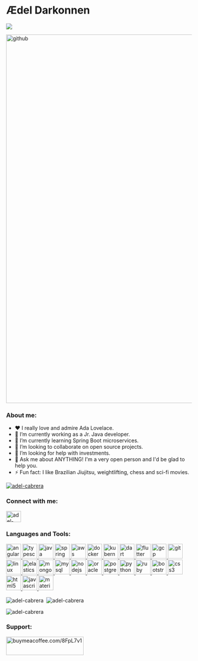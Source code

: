 # Ædel Darkonnen

<p align="left"> <img src="https://komarev.com/ghpvc/?username=adel-cabrera&label=Profile%20views&color=0e75b6&style=flat alt="adel-cabrera" /> </p>

<img width="1000" src="https://media.giphy.com/media/0bGYUwfH5KEvvJEyWu/giphy.gif" alt="github">

### About me:

- :hearts: I really love and admire Ada Lovelace. 
- 🔭 I’m currently working as a Jr. Java developer.
- 🌱 I’m currently learning Spring Boot microservices.
- 👯 I’m looking to collaborate on open source projects.
- 🤔 I’m looking for help with investments.
- 💬 Ask me about ANYTHING! I'm a very open person and I'd be glad to help you.
- ⚡ Fun fact: I like Brazilian Jiujitsu, weightlifting, chess and sci-fi movies.

<p align="left"> <a href="https://github.com/ryo-ma/github-profile-trophy"><img src="https://github-profile-trophy.vercel.app/?username=adel-cabrera&theme=onedark&column=7&margin-w=15&margin-h=15" alt="adel-cabrera" /></a> </p>

<h3 align="left">Connect with me:</h3>
<p align="left">
<a href="https://linkedin.com/in/adel-jes%c3%bas-cabrera-mesina/" target="blank"><img align="center" src="https://cdn.jsdelivr.net/npm/simple-icons@3.0.1/icons/linkedin.svg" alt="adel-jes%c3%bas-cabrera-mesina/" height="30" width="40" /></a>
</p>

<h3 align="left">Languages and Tools:</h3>
<p align="left"> <a href="https://angular.io" target="_blank"> <img src="https://devicons.github.io/devicon/devicon.git/icons/angularjs/angularjs-original.svg" alt="angularjs" width="40" height="40"/> </a> <a href="https://www.typescriptlang.org/" target="_blank"> <img src="https://devicons.github.io/devicon/devicon.git/icons/typescript/typescript-original.svg" alt="typescript" width="40" height="40"/> </a> <a href="https://www.java.com" target="_blank"> <img src="https://devicons.github.io/devicon/devicon.git/icons/java/java-original-wordmark.svg" alt="java" width="40" height="40"/> </a> <a href="https://spring.io/" target="_blank"> <img src="https://www.vectorlogo.zone/logos/springio/springio-icon.svg" alt="spring" width="40" height="40"/> </a> <a href="https://aws.amazon.com" target="_blank"> <img src="https://devicons.github.io/devicon/devicon.git/icons/amazonwebservices/amazonwebservices-original-wordmark.svg" alt="aws" width="40" height="40"/> </a> <a href="https://www.docker.com/" target="_blank"> <img src="https://devicons.github.io/devicon/devicon.git/icons/docker/docker-original-wordmark.svg" alt="docker" width="40" height="40"/> </a> <a href="https://kubernetes.io" target="_blank"> <img src="https://www.vectorlogo.zone/logos/kubernetes/kubernetes-icon.svg" alt="kubernetes" width="40" height="40"/> </a> <a href="https://dart.dev" target="_blank"> <img src="https://www.vectorlogo.zone/logos/dartlang/dartlang-icon.svg" alt="dart" width="40" height="40"/> </a>  <a href="https://flutter.dev" target="_blank"> <img src="https://www.vectorlogo.zone/logos/flutterio/flutterio-icon.svg" alt="flutter" width="40" height="40"/> </a> <a href="https://cloud.google.com" target="_blank"> <img src="https://www.vectorlogo.zone/logos/google_cloud/google_cloud-icon.svg" alt="gcp" width="40" height="40"/> </a> <a href="https://git-scm.com/" target="_blank"> <img src="https://www.vectorlogo.zone/logos/git-scm/git-scm-icon.svg" alt="git" width="40" height="40"/> </a> <a href="https://www.linux.org/" target="_blank"> <img src="https://devicons.github.io/devicon/devicon.git/icons/linux/linux-original.svg" alt="linux" width="40" height="40"/> </a> <a href="https://www.elastic.co" target="_blank"> <img src="https://www.vectorlogo.zone/logos/elastic/elastic-icon.svg" alt="elasticsearch" width="40" height="40"/> </a> <a href="https://www.mongodb.com/" target="_blank"> <img src="https://devicons.github.io/devicon/devicon.git/icons/mongodb/mongodb-original-wordmark.svg" alt="mongodb" width="40" height="40"/> </a> <a href="https://www.mysql.com/" target="_blank"> <img src="https://devicons.github.io/devicon/devicon.git/icons/mysql/mysql-original-wordmark.svg" alt="mysql" width="40" height="40"/> </a> <a href="https://nodejs.org" target="_blank"> <img src="https://devicons.github.io/devicon/devicon.git/icons/nodejs/nodejs-original-wordmark.svg" alt="nodejs" width="40" height="40"/> </a> <a href="https://www.oracle.com/" target="_blank"> <img src="https://devicons.github.io/devicon/devicon.git/icons/oracle/oracle-original.svg" alt="oracle" width="40" height="40"/> </a> <a href="https://www.postgresql.org" target="_blank"> <img src="https://devicons.github.io/devicon/devicon.git/icons/postgresql/postgresql-original-wordmark.svg" alt="postgresql" width="40" height="40"/> </a> <a href="https://www.python.org" target="_blank"> <img src="https://devicons.github.io/devicon/devicon.git/icons/python/python-original.svg" alt="python" width="40" height="40"/> </a> <a href="https://www.ruby-lang.org/en/" target="_blank"> <img src="https://devicons.github.io/devicon/devicon.git/icons/ruby/ruby-original-wordmark.svg" alt="ruby" width="40" height="40"/> </a> <a href="https://getbootstrap.com" target="_blank"> <img src="https://devicons.github.io/devicon/devicon.git/icons/bootstrap/bootstrap-plain.svg" alt="bootstrap" width="40" height="40"/> </a> <a href="https://www.w3schools.com/css/" target="_blank"> <img src="https://devicons.github.io/devicon/devicon.git/icons/css3/css3-original-wordmark.svg" alt="css3" width="40" height="40"/> </a> <a href="https://www.w3.org/html/" target="_blank"> <img src="https://devicons.github.io/devicon/devicon.git/icons/html5/html5-original-wordmark.svg" alt="html5" width="40" height="40"/> </a> <a href="https://developer.mozilla.org/en-US/docs/Web/JavaScript" target="_blank"> <img src="https://devicons.github.io/devicon/devicon.git/icons/javascript/javascript-original.svg" alt="javascript" width="40" height="40"/> <a href="https://materializecss.com/" target="_blank"> <img src="https://raw.githubusercontent.com/prplx/svg-logos/5585531d45d294869c4eaab4d7cf2e9c167710a9/svg/materialize.svg" alt="materialize" width="40" height="40"/> </a> </a> </p>

<p><img align="center" src="https://github-readme-stats.vercel.app/api/top-langs?username=adel-cabrera&show_icons=true&locale=en&theme=tokyonight&langs_count=3" alt="adel-cabrera" /> &nbsp;<img align="center" src="https://github-readme-stats.vercel.app/api?username=adel-cabrera&show_icons=true&locale=en&theme=tokyonight" alt="adel-cabrera" /></p>

<p><img align="center" src="https://github-readme-streak-stats.herokuapp.com/?user=adel-cabrera&theme=dark" alt="adel-cabrera" /></p>

<h3 align="left">Support:</h3>
<p><a href="https://www.buymeacoffee.com/8FpL7v1"> <img align="left" src="https://cdn.buymeacoffee.com/buttons/v2/default-yellow.png" height="50" width="210" alt="buymeacoffee.com/8FpL7v1" target="_blank"/></a></p><br><br>

